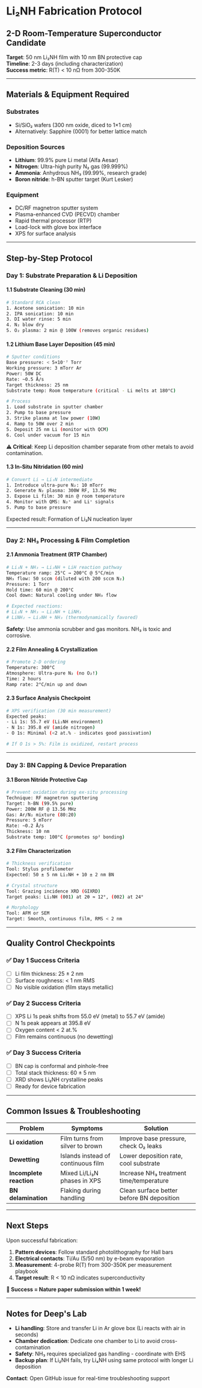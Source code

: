 # Li₂NH Fabrication Protocol
## 2-D Room-Temperature Superconductor Candidate

**Target**: 50 nm Li₂NH film with 10 nm BN protective cap  
**Timeline**: 2-3 days (including characterization)  
**Success metric**: R(T) < 10 nΩ from 300-350K

---

## Materials & Equipment Required

### Substrates
- Si/SiO₂ wafers (300 nm oxide, diced to 1×1 cm)
- Alternatively: Sapphire (0001) for better lattice match

### Deposition Sources
- **Lithium**: 99.9% pure Li metal (Alfa Aesar)
- **Nitrogen**: Ultra-high purity N₂ gas (99.999%)
- **Ammonia**: Anhydrous NH₃ (99.99%, research grade)
- **Boron nitride**: h-BN sputter target (Kurt Lesker)

### Equipment
- DC/RF magnetron sputter system
- Plasma-enhanced CVD (PECVD) chamber
- Rapid thermal processor (RTP)
- Load-lock with glove box interface
- XPS for surface analysis

---

## Step-by-Step Protocol

### Day 1: Substrate Preparation & Li Deposition

#### 1.1 Substrate Cleaning (30 min)
```bash
# Standard RCA clean
1. Acetone sonication: 10 min
2. IPA sonication: 10 min  
3. DI water rinse: 5 min
4. N₂ blow dry
5. O₂ plasma: 2 min @ 100W (removes organic residues)
```

#### 1.2 Lithium Base Layer Deposition (45 min)
```bash
# Sputter conditions
Base pressure: < 5×10⁻⁷ Torr
Working pressure: 3 mTorr Ar
Power: 50W DC
Rate: ~0.5 Å/s
Target thickness: 25 nm
Substrate temp: Room temperature (critical - Li melts at 180°C)

# Process
1. Load substrate in sputter chamber
2. Pump to base pressure  
3. Strike plasma at low power (10W)
4. Ramp to 50W over 2 min
5. Deposit 25 nm Li (monitor with QCM)
6. Cool under vacuum for 15 min
```

**⚠️ Critical**: Keep Li deposition chamber separate from other metals to avoid contamination.

#### 1.3 In-Situ Nitridation (60 min)
```bash
# Convert Li → Li₃N intermediate
1. Introduce ultra-pure N₂: 10 mTorr
2. Generate N₂ plasma: 300W RF, 13.56 MHz
3. Expose Li film: 30 min @ room temperature
4. Monitor with QMS: N₂⁺ and Li⁺ signals
5. Pump to base pressure
```

Expected result: Formation of Li₃N nucleation layer

---

### Day 2: NH₃ Processing & Film Completion

#### 2.1 Ammonia Treatment (RTP Chamber)
```bash
# Li₃N + NH₃ → Li₂NH + LiH reaction pathway
Temperature ramp: 25°C → 200°C @ 5°C/min
NH₃ flow: 50 sccm (diluted with 200 sccm N₂)
Pressure: 1 Torr
Hold time: 60 min @ 200°C
Cool down: Natural cooling under NH₃ flow

# Expected reactions:
# Li₃N + NH₃ → Li₂NH + LiNH₂
# LiNH₂ → Li₂NH + NH₃ (thermodynamically favored)
```

**Safety**: Use ammonia scrubber and gas monitors. NH₃ is toxic and corrosive.

#### 2.2 Film Annealing & Crystallization
```bash
# Promote 2-D ordering
Temperature: 300°C
Atmosphere: Ultra-pure N₂ (no O₂!)
Time: 2 hours
Ramp rate: 2°C/min up and down
```

#### 2.3 Surface Analysis Checkpoint
```bash
# XPS verification (30 min measurement)
Expected peaks:
- Li 1s: 55.7 eV (Li₂NH environment)
- N 1s: 395.8 eV (amide nitrogen)
- O 1s: Minimal (<2 at.% - indicates good passivation)

# If O 1s > 5%: Film is oxidized, restart process
```

---

### Day 3: BN Capping & Device Preparation

#### 3.1 Boron Nitride Protective Cap
```bash
# Prevent oxidation during ex-situ processing
Technique: RF magnetron sputtering
Target: h-BN (99.5% pure)
Power: 200W RF @ 13.56 MHz
Gas: Ar/N₂ mixture (80:20)
Pressure: 5 mTorr
Rate: ~0.2 Å/s
Thickness: 10 nm
Substrate temp: 100°C (promotes sp² bonding)
```

#### 3.2 Film Characterization
```bash
# Thickness verification
Tool: Stylus profilometer
Expected: 50 ± 5 nm Li₂NH + 10 ± 2 nm BN

# Crystal structure
Tool: Grazing incidence XRD (GIXRD)
Target peaks: Li₂NH (001) at 2θ ≈ 12°, (002) at 24°

# Morphology  
Tool: AFM or SEM
Target: Smooth, continuous film, RMS < 2 nm
```

---

## Quality Control Checkpoints

### ✅ Day 1 Success Criteria
- [ ] Li film thickness: 25 ± 2 nm
- [ ] Surface roughness: < 1 nm RMS
- [ ] No visible oxidation (film stays metallic)

### ✅ Day 2 Success Criteria  
- [ ] XPS Li 1s peak shifts from 55.0 eV (metal) to 55.7 eV (amide)
- [ ] N 1s peak appears at 395.8 eV
- [ ] Oxygen content < 2 at.%
- [ ] Film remains continuous (no dewetting)

### ✅ Day 3 Success Criteria
- [ ] BN cap is conformal and pinhole-free
- [ ] Total stack thickness: 60 ± 5 nm
- [ ] XRD shows Li₂NH crystalline peaks
- [ ] Ready for device fabrication

---

## Common Issues & Troubleshooting

| Problem | Symptoms | Solution |
|---------|----------|----------|
| **Li oxidation** | Film turns from silver to brown | Improve base pressure, check O₂ leaks |
| **Dewetting** | Islands instead of continuous film | Lower deposition rate, cool substrate |
| **Incomplete reaction** | Mixed Li/Li₃N phases in XPS | Increase NH₃ treatment time/temperature |
| **BN delamination** | Flaking during handling | Clean surface better before BN deposition |

---

## Next Steps

Upon successful fabrication:
1. **Pattern devices**: Follow standard photolithography for Hall bars
2. **Electrical contacts**: Ti/Au (5/50 nm) by e-beam evaporation  
3. **Measurement**: 4-probe R(T) from 300-350K per measurement playbook
4. **Target result**: R < 10 nΩ indicates superconductivity

**🎯 Success = Nature paper submission within 1 week!**

---

## Notes for Deep's Lab

- **Li handling**: Store and transfer Li in Ar glove box (Li reacts with air in seconds)
- **Chamber dedication**: Dedicate one chamber to Li to avoid cross-contamination
- **Safety**: NH₃ requires specialized gas handling - coordinate with EHS
- **Backup plan**: If Li₂NH fails, try Li₄NH using same protocol with longer Li deposition

**Contact**: Open GitHub issue for real-time troubleshooting support 